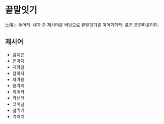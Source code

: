 # 끝말잇기

노예는 들어라. 내가 준 제시어를 바탕으로 끝말잇기를 이어가거라. 룰은 쿵쿵따룰이다.



## 제시어

* 김지은
* 은박지
* 지하철
* 철학자
* 자가용
* 용가리
* 리어카
* 카센터
* 터미널
* 널뛰기
* 기러기
